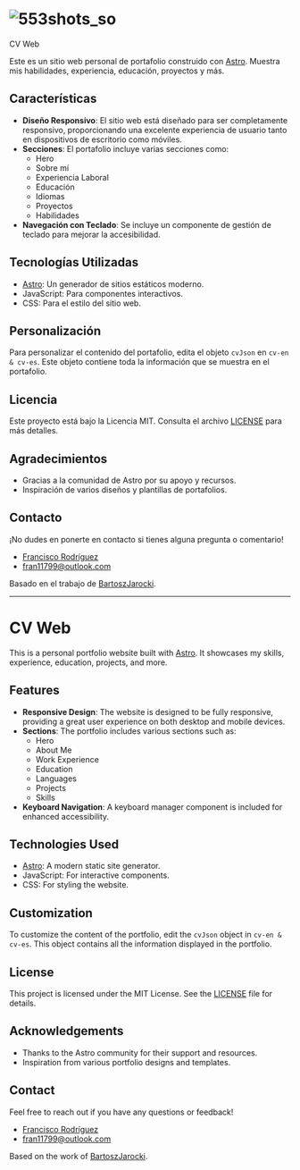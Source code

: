 # ![553shots_so](https://github.com/user-attachments/assets/7c7597a3-2fff-43fe-ae90-f5e25b9562db)

CV Web

Este es un sitio web personal de portafolio construido con [Astro](https://astro.build/). Muestra mis habilidades, experiencia, educación, proyectos y más.

## Características

- **Diseño Responsivo**: El sitio web está diseñado para ser completamente responsivo, proporcionando una excelente experiencia de usuario tanto en dispositivos de escritorio como móviles.
- **Secciones**: El portafolio incluye varias secciones como:
  - Hero
  - Sobre mí
  - Experiencia Laboral
  - Educación
  - Idiomas
  - Proyectos
  - Habilidades
- **Navegación con Teclado**: Se incluye un componente de gestión de teclado para mejorar la accesibilidad.

## Tecnologías Utilizadas

- [Astro](https://astro.build/): Un generador de sitios estáticos moderno.
- JavaScript: Para componentes interactivos.
- CSS: Para el estilo del sitio web.

## Personalización

Para personalizar el contenido del portafolio, edita el objeto `cvJson` en `cv-en & cv-es`. Este objeto contiene toda la información que se muestra en el portafolio.

## Licencia

Este proyecto está bajo la Licencia MIT. Consulta el archivo [LICENSE](LICENSE) para más detalles.

## Agradecimientos

- Gracias a la comunidad de Astro por su apoyo y recursos.
- Inspiración de varios diseños y plantillas de portafolios.

## Contacto

¡No dudes en ponerte en contacto si tienes alguna pregunta o comentario!

- [Francisco Rodríguez](https://professional-portfolio-nine.vercel.app/)
- [fran11799@outlook.com](mailto:fran11799@outlook.com)

Basado en el trabajo de [BartoszJarocki](https://github.com/BartoszJarocki/cv).

---

# CV Web

This is a personal portfolio website built with [Astro](https://astro.build/). It showcases my skills, experience, education, projects, and more.

## Features

- **Responsive Design**: The website is designed to be fully responsive, providing a great user experience on both desktop and mobile devices.
- **Sections**: The portfolio includes various sections such as:
  - Hero
  - About Me
  - Work Experience
  - Education
  - Languages
  - Projects
  - Skills
- **Keyboard Navigation**: A keyboard manager component is included for enhanced accessibility.

## Technologies Used

- [Astro](https://astro.build/): A modern static site generator.
- JavaScript: For interactive components.
- CSS: For styling the website.

## Customization

To customize the content of the portfolio, edit the `cvJson` object in `cv-en & cv-es`. This object contains all the information displayed in the portfolio.

## License

This project is licensed under the MIT License. See the [LICENSE](LICENSE) file for details.

## Acknowledgements

- Thanks to the Astro community for their support and resources.
- Inspiration from various portfolio designs and templates.

## Contact

Feel free to reach out if you have any questions or feedback!

- [Francisco Rodríguez](https://professional-portfolio-nine.vercel.app/)
- [fran11799@outlook.com](mailto:fran11799@outlook.com)

Based on the work of [BartoszJarocki](https://github.com/BartoszJarocki/cv).
